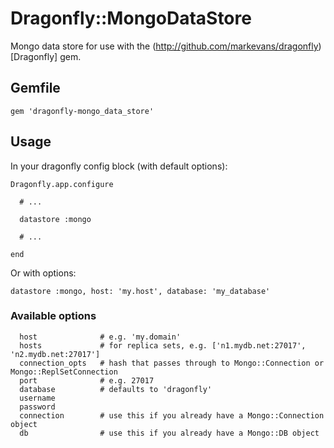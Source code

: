 # Dragonfly::MongoDataStore

Mongo data store for use with the (http://github.com/markevans/dragonfly)[Dragonfly] gem.

## Gemfile

    gem 'dragonfly-mongo_data_store'

## Usage

In your dragonfly config block (with default options):

    Dragonfly.app.configure

      # ...

      datastore :mongo

      # ...

    end

Or with options:

    datastore :mongo, host: 'my.host', database: 'my_database'

### Available options

      host              # e.g. 'my.domain'
      hosts             # for replica sets, e.g. ['n1.mydb.net:27017', 'n2.mydb.net:27017']
      connection_opts   # hash that passes through to Mongo::Connection or Mongo::ReplSetConnection
      port              # e.g. 27017
      database          # defaults to 'dragonfly'
      username
      password
      connection        # use this if you already have a Mongo::Connection object
      db                # use this if you already have a Mongo::DB object
